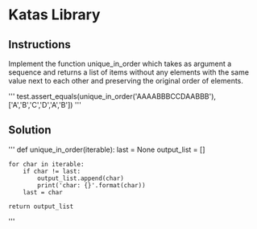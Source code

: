 # Katas Library

<h2>Instructions</h2>

Implement the function unique_in_order which takes as argument a sequence and returns a list of items without any elements with the same value next to each other and preserving the original order of elements.

'''
test.assert_equals(unique_in_order('AAAABBBCCDAABBB'), ['A','B','C','D','A','B'])
'''

<h2>Solution</h2>

'''
def unique_in_order(iterable):
    last = None
    output_list = []
    
    for char in iterable:
        if char != last:
            output_list.append(char)
            print('char: {}'.format(char))
        last = char
    
    return output_list
'''



